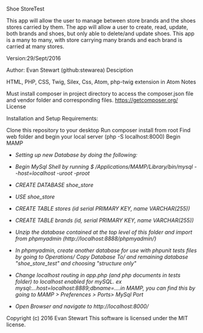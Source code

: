Shoe StoreTest

This app will allow the user to manage between store brands and the shoes stores carried by them. The app will allow a user to create, read, update, both brands and shoes, but only able to delete/and update shoes. This app is a many to many, with store carrying many brands and each brand is carried at many stores.

  Version:29/Sept/2016

Author: Evan Stewart (github:stewarea) Desciption

HTML, PHP, CSS, Twig, Silex, Css, Atom, php-twig extension in Atom Notes

Must install composer in project directory to access the composer.json file and vendor folder and corresponding files. https://getcomposer.org/ License

Installation and Setup Requirements:

Clone this repository to your desktop
Run composer install from root
Find web folder and begin your local server (php -S localhost:8000)
Begin MAMP

* _Setting up new Database by doing the following:_
* _Begin MySql Shell by running $ /Applications/MAMP/Library/bin/mysql --host=localhost -uroot -proot_
* _CREATE DATABASE shoe_store_
* _USE shoe_store_
* _CREATE TABLE stores (id serial PRIMARY KEY, name VARCHAR(255))_
* _CREATE TABLE brands (id, serial PRIMARY KEY, name VARCHAR(255))_
* _Unzip the database contained at the top level of this folder and import from phpmyadmin (http://localhost:8888/phpmyadmin/)_
* _In phpmyadmin, create another database for use with phpunit tests files by going to Operations/ Copy Database To/ and remaining database "shoe_store_test" and choosing "structure only"_

* _Change localhost routing in app.php (and php documents in tests folder) to localhost enabled for mySQL. ex mysql:...host=localhost:8889;dbname=....in MAMP, you can find this by going to MAMP > Preferences > Ports> MySql Port_

* _Open Browser and navigate to http://localhost:8000/_

Copyright (c) 2016 Evan Stewart This software is licensed under the MIT license.
